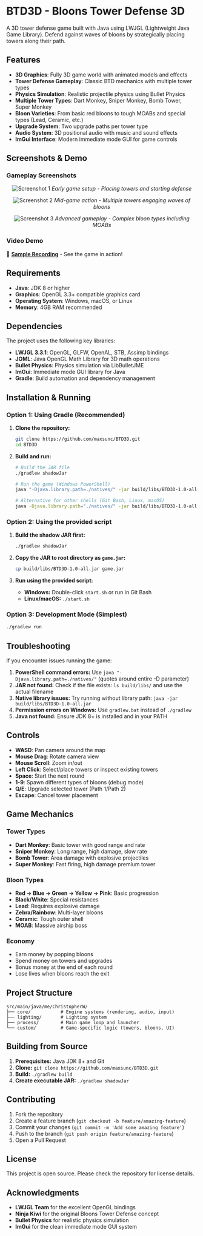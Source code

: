 # BTD3D - Bloons Tower Defense 3D

A 3D tower defense game built with Java using LWJGL (Lightweight Java Game Library). Defend against waves of bloons by strategically placing towers along their path.

## Features

- **3D Graphics**: Fully 3D game world with animated models and effects
- **Tower Defense Gameplay**: Classic BTD mechanics with multiple tower types
- **Physics Simulation**: Realistic projectile physics using Bullet Physics
- **Multiple Tower Types**: Dart Monkey, Sniper Monkey, Bomb Tower, Super Monkey
- **Bloon Varieties**: From basic red bloons to tough MOABs and special types (Lead, Ceramic, etc.)
- **Upgrade System**: Two upgrade paths per tower type
- **Audio System**: 3D positional audio with music and sound effects
- **ImGui Interface**: Modern immediate mode GUI for game controls

## Screenshots & Demo

### Gameplay Screenshots

<div align="center">

![Screenshot 1](assets/pictures/ss1.png)
*Early game setup - Placing towers and starting defense*

![Screenshot 2](assets/pictures/ss2.png) 
*Mid-game action - Multiple towers engaging waves of bloons*

![Screenshot 3](assets/pictures/ss3.png)
*Advanced gameplay - Complex bloon types including MOABs*

</div>

### Video Demo
🎥 **[Sample Recording](assets/pictures/samplerecording.mp4)** - See the game in action!</div>

## Requirements

- **Java**: JDK 8 or higher
- **Graphics**: OpenGL 3.3+ compatible graphics card
- **Operating System**: Windows, macOS, or Linux
- **Memory**: 4GB RAM recommended

## Dependencies

The project uses the following key libraries:
- **LWJGL 3.3.1**: OpenGL, GLFW, OpenAL, STB, Assimp bindings
- **JOML**: Java OpenGL Math Library for 3D math operations  
- **Bullet Physics**: Physics simulation via LibBulletJME
- **ImGui**: Immediate mode GUI library for Java
- **Gradle**: Build automation and dependency management

## Installation & Running

### Option 1: Using Gradle (Recommended)

1. **Clone the repository:**
   ```bash
   git clone https://github.com/maxsunc/BTD3D.git
   cd BTD3D
   ```

2. **Build and run:**
   ```bash
   # Build the JAR file
   ./gradlew shadowJar
   
   # Run the game (Windows PowerShell)
   java "-Djava.library.path=./natives/" -jar build/libs/BTD3D-1.0-all.jar
   
   # Alternative for other shells (Git Bash, Linux, macOS)
   java -Djava.library.path="./natives/" -jar build/libs/BTD3D-1.0-all.jar
   ```

### Option 2: Using the provided script

1. **Build the shadow JAR first:**
   ```bash
   ./gradlew shadowJar
   ```

2. **Copy the JAR to root directory as `game.jar`:**
   ```bash
   cp build/libs/BTD3D-1.0-all.jar game.jar
   ```

3. **Run using the provided script:**
   - **Windows:** Double-click `start.sh` or run in Git Bash
   - **Linux/macOS:** `./start.sh`

### Option 3: Development Mode (Simplest)

```bash
./gradlew run
```

## Troubleshooting

If you encounter issues running the game:

1. **PowerShell command errors:** Use `java "-Djava.library.path=./natives/"` (quotes around entire -D parameter)
2. **JAR not found:** Check if the file exists: `ls build/libs/` and use the actual filename
3. **Native library issues:** Try running without library path: `java -jar build/libs/BTD3D-1.0-all.jar`
4. **Permission errors on Windows:** Use `gradlew.bat` instead of `./gradlew`
5. **Java not found:** Ensure JDK 8+ is installed and in your PATH

## Controls

- **WASD**: Pan camera around the map
- **Mouse Drag**: Rotate camera view
- **Mouse Scroll**: Zoom in/out
- **Left Click**: Select/place towers or inspect existing towers
- **Space**: Start the next round
- **1-9**: Spawn different types of bloons (debug mode)
- **Q/E**: Upgrade selected tower (Path 1/Path 2)
- **Escape**: Cancel tower placement

## Game Mechanics

### Tower Types
- **Dart Monkey**: Basic tower with good range and rate
- **Sniper Monkey**: Long range, high damage, slow rate
- **Bomb Tower**: Area damage with explosive projectiles  
- **Super Monkey**: Fast firing, high damage premium tower

### Bloon Types
- **Red → Blue → Green → Yellow → Pink**: Basic progression
- **Black/White**: Special resistances
- **Lead**: Requires explosive damage
- **Zebra/Rainbow**: Multi-layer bloons
- **Ceramic**: Tough outer shell
- **MOAB**: Massive airship boss

### Economy
- Earn money by popping bloons
- Spend money on towers and upgrades
- Bonus money at the end of each round
- Lose lives when bloons reach the exit

## Project Structure

```
src/main/java/me/ChristopherW/
├── core/           # Engine systems (rendering, audio, input)
├── lighting/       # Lighting system
├── process/        # Main game loop and launcher
└── custom/         # Game-specific logic (towers, bloons, UI)
```

## Building from Source

1. **Prerequisites:** Java JDK 8+ and Git
2. **Clone:** `git clone https://github.com/maxsunc/BTD3D.git`
3. **Build:** `./gradlew build`
4. **Create executable JAR:** `./gradlew shadowJar`

## Contributing

1. Fork the repository
2. Create a feature branch (`git checkout -b feature/amazing-feature`)
3. Commit your changes (`git commit -m 'Add some amazing feature'`)
4. Push to the branch (`git push origin feature/amazing-feature`)
5. Open a Pull Request

## License

This project is open source. Please check the repository for license details.

## Acknowledgments

- **LWJGL Team** for the excellent OpenGL bindings
- **Ninja Kiwi** for the original Bloons Tower Defense concept
- **Bullet Physics** for realistic physics simulation
- **ImGui** for the clean immediate mode GUI system
